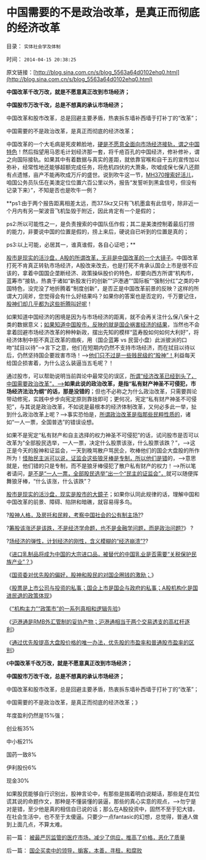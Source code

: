 # 中国需要的不是政治改革，是真正而彻底的经济改革

目录： `实体社会学及体制` 

时间： `2014-04-15 20:38:25` 

原文链接：[http://blog.sina.com.cn/s/blog_5563a64d0102ehq0.html](http://blog.sina.com.cn/s/blog_5563a64d0102ehq0.html)

**中国改革千改万改，就是不愿意真正改到市场经济；**

**中国股市万改千改，总是不想真的承认市场经济；**

中国改革和股市改革，总是回避主要矛盾，热衷拆东墙补西墙于打补丁的“改革”；

中国需要的不是政治改革，是真正而彻底的经济改革；

中国改革的一个大毛病是死皮赖脸地，[硬是不愿意全面向市场经济接轨，谓之中国特色](../../../2013/5/8/过去二十年的国企改革基本上失败的原因.md)！然后指望用马恩毛计划经济那一套，将千疮百孔的中国经济，修补修补，谓之向国际接轨。如果其中有着数据与真实的差距，就依靠官喉和自干五的宣传加以弥补，经常性地还能够超额完成任务，将危机四伏的大萧条，吹嘘成保七保八还颇有点遗憾，亩产不能再吹成万斤的盛世。说到吹牛这一节，[MH370搜索好活儿](../../../2014/3/26/MH370坠毁印度洋，可能是劫机计划中的意外.md)，咱国公务员队伍在美澳定位位置六百公里以外，报告“发誓听到黑盒信号，但没有记录下来）”，不知是否也是吹牛一例？

**ps1:由于两个报告距离相差太远，而37.5kz又只有飞机墨盒有此信号，除非近一个月内有另一架波音飞机坠毁于附近，因此肯定有一个是假的；

ps2:所以可能性之一，是负责搜索的中国队伍作假；其二是美澳控制着最后打捞的能力，非要说中国的位置是假的，捞上来后，硬说自已听到的位置是真的；

ps3:以上可能，必居其一，谁真谁假，各自心证吧；**

[股市是现实的活沙盘，A股的所谓改革，无非是中国改革的一个大镜子](../../../2012/5/7/证监会可以“挽国企将倾之大厦”吗？.md)。中国改革打死不肯真正转轨市场经济，A股改来改去，也是打死不肯承认国企上市是很不应该的，拿着中国国企垄断经济、政策操纵股价的特色，却要向西方所谓“机构市，蓝筹市”接轨，热衷于诸如“新股发行的创新”“沪港通”“国际板”“强制分红”之类的中国特色，没完没了地折腾着“制度创新”，是否正是中国改革前景的反映？这样的所谓大刀阔斧，您觉得会有什么好结果吗？如果你的答案也是否定的，千万要记住，[股神们却几乎都为这些折腾叫好呢](../../../2013/6/18/职业股神的四大专业原则；.md)！

如果知道中国经济的困境是因为与市场经济的距离，就不会再关注什么保八保十之类的数据意义；[如果知道中国股市，反映的就是国企祸害经济的结果](../../../2014/4/4/中国经济争论的“鸡同鸭讲”.md)，当然也不会拿着回避市场经济改革的种种新政，摆出先知的模样“蓝寿股如何如何大利好”，将经济体制中拒不真正改革的痼疾，用（国企蓝筹
vs
民营小盘）此派彼派的口吻“拭目以待”——>言下之意，他们在短期内仍然不支持市场经济，而在拭目以待以后，仍然坚持国企要戕害市场！——>[他们只不过是一些贱民级的“股神”！](../../../2014/4/3/从股神人格，及房托和民粹，考察中国社会的公有制主场.md)利益每天给国企损害着，为什么这么装逼当五毛呢？！

通过股市，可以帮助说明当前舆论中最常见的误区，[所谓“经济改革已经到头了，中国需要政治改革”，——>](../../../2013/2/24/中共长期稳定地执政，有利中国民主进程；.md)**如果此说的政治改革，是指“私有财产神圣不可侵犯，市场经济法治为纲”的话，那是没错的**；但也不必称之为什么政治改革，只需要舆论带动修宪，实践中步步向宪定原则靠拢即可；更何况，宪定“私有财产神圣不可侵犯”，与其说是政治改革，不如说是最根本的经济体制改革，又何必多此一举，扯到什么政治改革上呢？——>事实恐怕是，[所谓政治改革是指那些民粹性质的](../../../2010/12/4/不要低估改革的政治风险.md)，诸如“一人一票，全国普选”的错误设想。

如果不是宪定“私有财产和自主选择的权力神圣不可侵犯”的话，试问股市是否可以改革为“全部股民选举，一人一票，决定什么股票该涨，什么股票该跌？”，——>这正是今天的股神和证监会，一天到晚骂散户骂民企，吹棒他们的国企大盘股的所作所为！[怪胎民主派可以说，证监会这些狼牙棒是专制，所以他们是错](../../../2012/2/27/越来越多人意识到“多数人的暴政”，中国民主越来越近了.md)的，——>意思就是，他们错的只是专制，而不是狼牙棒侵犯了散户私有财产的权力！——>所以笔者请问，[是不是“一人一票，全部股民选举”出一个“民主的证监会”，](../../../2010/9/14/股票市场价格陪审团！.md)就可以随便挥舞狼牙棒，“什么该涨，什么该跌”？

[股市是现实的活沙盘，现实是股市的大鏡子](../../../2013/8/2/股市是社会的活沙盘，社会是股市的生态圈.md)；如果你认同此规律的话，理解中国和中国改革的前景、障碍、陷阱和暗礁，就容易得多鸟。

?[股神人格，及房托和民粹，考察中国社会的公有制主场?](../../../2014/4/3/从股神人格，及房托和民粹，考察中国社会的公有制主场.md)?

?[筹股该涨还是该跌，不是经济学命题，也不是金融学问题，而是政治问题?](../../../2014/4/4/“强制分红”和“优先股”；证监会和国资委打什么算盘？.md)》
?

?[场经济的弹性，计划经济的刚性，含义模糊的“经济崩溃”?](../../../2014/4/4/提醒中国“经济可能崩溃”的洋人vs国产的公知；.md)?

《[进口乳制品将成为中国的大宗进口品，被替代的中国乳业是否需要“关税保护民族产业”？](../../../2014/4/8/王丁棉同志借制造乳业衰亡，深情讲解“通往奴役之路”.md)》

《[国资委对优先股的偏好，股神和股民的对国企圈钱的激励；](../../../2014/4/9/国资委对优先股的偏好，股神和股民的对国企圈钱的激励.md)》

《[股票是上市公司与投资的私事；国企上市是国企与政府的私事；A股机构化是国进民退的政策体现](../../../2014/4/10/优先股政策出台的A股舞台布景解读；.md)》

《[“机构主力”“政策市”的一系列真相和逻辑先验](../../../2014/4/11/“机构主力”“政策市”的一系列真相和逻辑先验.md)》

《[沪港通是RMB外汇管制的妥协产物；沪港通相当于两个交易透支的高杠杆逐利](../../../2014/4/11/沪港通将把沪指腰斩到一千点以下，上交所可能被关闭.md)》

《[通过优先股提高大盘股价格的唯一办法，优先股的市盈率和普通股市盈率的区别](../../../2014/4/14/通过优先股提高大盘股价格的唯一办法，及市盈率的两个歧义.md)》

《**中国改革千改万改，就是不愿意真正改到市场经济；**

**中国股市万改千改，总是不想真的承认市场经济；**

中国改革和股市改革，总是回避主要矛盾，热衷拆东墙补西墙于打补丁的“改革”；

中国需要的不是政治改革，是真正而彻底的经济改革；》

年度盈利仍然是15%强；

创业板35%

中小板21%

国药一致8%

伊利股份6%

现金30%

如果股民能够自行识别出，股神言论中，有那些是揣着明白说糊话，那些是在其位谎其说的命题作文，那种是不懂装懂的装逼，那些的真心实意的观点，——>勿宁是对是错，至少他是真的相信自已说的话；那么在A股投资中，固然不至于犯大错，在社会生活中，也不至于太傻逼。只要少一点fantasic的幻想，总觉得，普通人做到上面几点，不算太难。

前一篇： [被最严厉监管的医疗市场，减少了供应，推高了价格，恶化了质量](../../../2014/4/16/被最严厉监管的医疗市场，减少了供应，推高了价格，恶化了质量.md)

后一篇： [国企买卖中的领导，掮客，本善，寻租，和腐败](../../../2014/4/14/国企买卖中的领导，掮客，本善，寻租，和腐败.md)


